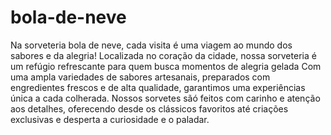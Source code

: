 # bola-de-neve
Na sorveteria bola de neve, cada visita é uma viagem ao mundo dos sabores e da alegria!
Localizada no coração da cidade, nossa sorveteria é um refúgio refrescante para quem busca momentos de alegria gelada
Com uma ampla variedades de sabores artesanais, preparados com engredientes frescos e de alta qualidade, garantimos uma experiências única a cada colherada.
Nossos sorvetes sãó feitos com carinho e atenção aos detalhes, oferecendo desde os clássicos favoritos até criações exclusivas e desperta a curiosidade e o paladar.
